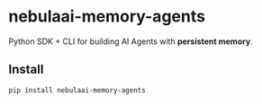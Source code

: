 # nebulaai-memory-agents

Python SDK + CLI for building AI Agents with **persistent memory**.

## Install
```bash
pip install nebulaai-memory-agents

